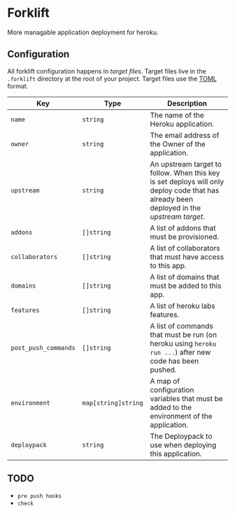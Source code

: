 # Forklift

More managable application deployment for heroku.

## Configuration

All forklift configuration happens in _target files_. Target files live in the `.forklift` directory at the root of your project. Target files use the [TOML](https://github.com/fd/forklift/static/github.com/mojombo/toml) format.

| Key | Type | Description |
| --- | ---- | ----------- |
| `name` | `string` | The name of the Heroku application. |
| `owner` | `string` | The email address of the Owner of the application. |
| `upstream` | `string` | An upstream target to follow. When this key is set deploys will only deploy code that has already been deployed in the _upstream target_. |
| `addons` | `[]string` | A list of addons that must be provisioned. |
| `collaborators` | `[]string` | A list of collaborators that must have access to this app. |
| `domains` | `[]string` | A list of domains that must be added to this app. |
| `features` | `[]string` | A list of heroku labs features. |
| `post_push_commands` | `[]string` | A list of commands that must be run (on heroku using `heroku run ...`) after new code has been pushed. |
| `environment` | `map[string]string` | A map of configuration variables that must be added to the environment of the application. |
| `deploypack` | `string` | The Deploypack to use when deploying this application. |

## TODO

- `pre push hooks`
- `check`
